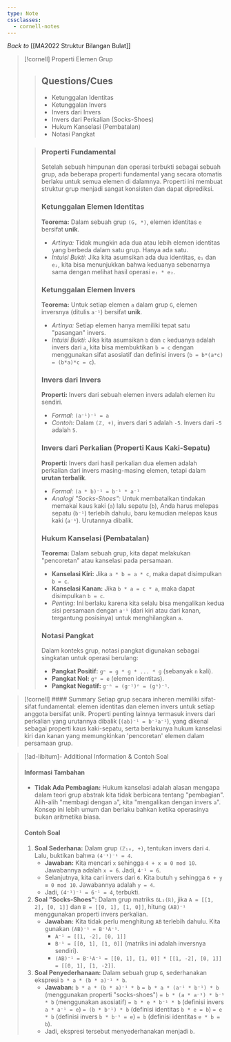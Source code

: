 ```yaml
---
type: Note
cssclasses:
  - cornell-notes
---
```

_Back to_ [[MA2022 Struktur Bilangan Bulat]]
> [!cornell] Properti Elemen Grup
> 
> > ## Questions/Cues
> > 
> > - Ketunggalan Identitas
> > - Ketunggalan Invers
> > - Invers dari Invers
> > - Invers dari Perkalian (Socks-Shoes)
> > - Hukum Kanselasi (Pembatalan)
> > - Notasi Pangkat
> 
> > ### Properti Fundamental
> > 
> > Setelah sebuah himpunan dan operasi terbukti sebagai sebuah grup, ada beberapa properti fundamental yang secara otomatis berlaku untuk semua elemen di dalamnya. Properti ini membuat struktur grup menjadi sangat konsisten dan dapat diprediksi.
> > 
> > ### Ketunggalan Elemen Identitas
> > 
> > **Teorema:** Dalam sebuah grup `(G, *)`, elemen identitas `e` bersifat **unik**.
> > 
> > - _Artinya:_ Tidak mungkin ada dua atau lebih elemen identitas yang berbeda dalam satu grup. Hanya ada satu.
> > - _Intuisi Bukti:_ Jika kita asumsikan ada dua identitas, `e₁` dan `e₂`, kita bisa menunjukkan bahwa keduanya sebenarnya sama dengan melihat hasil operasi `e₁ * e₂`.
> > 
> > ### Ketunggalan Elemen Invers
> > 
> > **Teorema:** Untuk setiap elemen `a` dalam grup `G`, elemen inversnya (ditulis `a⁻¹`) bersifat **unik**.
> > 
> > - _Artinya:_ Setiap elemen hanya memiliki tepat satu "pasangan" invers.
> > - _Intuisi Bukti:_ Jika kita asumsikan `b` dan `c` keduanya adalah invers dari `a`, kita bisa membuktikan `b = c` dengan menggunakan sifat asosiatif dan definisi invers (`b = b*(a*c) = (b*a)*c = c`).
> > 
> > ### Invers dari Invers
> > 
> > **Properti:** Invers dari sebuah elemen invers adalah elemen itu sendiri.
> > 
> > - _Formal:_ `(a⁻¹)⁻¹ = a`
> > - _Contoh:_ Dalam `(ℤ, +)`, invers dari `5` adalah `-5`. Invers dari `-5` adalah `5`.
> > 
> > ### Invers dari Perkalian (Properti Kaus Kaki-Sepatu)
> > 
> > **Properti:** Invers dari hasil perkalian dua elemen adalah perkalian dari invers masing-masing elemen, tetapi dalam **urutan terbalik**.
> > 
> > - _Formal:_ `(a * b)⁻¹ = b⁻¹ * a⁻¹`
> > - _Analogi "Socks-Shoes":_ Untuk membatalkan tindakan memakai kaus kaki (`a`) lalu sepatu (`b`), Anda harus melepas sepatu (`b⁻¹`) terlebih dahulu, baru kemudian melepas kaus kaki (`a⁻¹`). Urutannya dibalik.
> > 
> > ### Hukum Kanselasi (Pembatalan)
> > 
> > **Teorema:** Dalam sebuah grup, kita dapat melakukan "pencoretan" atau kanselasi pada persamaan.
> > 
> > - **Kanselasi Kiri:** Jika `a * b = a * c`, maka dapat disimpulkan `b = c`.
> > - **Kanselasi Kanan:** Jika `b * a = c * a`, maka dapat disimpulkan `b = c`.
> > - _Penting:_ Ini berlaku karena kita selalu bisa mengalikan kedua sisi persamaan dengan `a⁻¹` (dari kiri atau dari kanan, tergantung posisinya) untuk menghilangkan `a`.
> > 
> > ### Notasi Pangkat
> > 
> > Dalam konteks grup, notasi pangkat digunakan sebagai singkatan untuk operasi berulang:
> > 
> > - **Pangkat Positif:** `gⁿ = g * g * ... * g` (sebanyak `n` kali).
> > - **Pangkat Nol:** `g⁰ = e` (elemen identitas).
> > - **Pangkat Negatif:** `g⁻ⁿ = (g⁻¹)ⁿ = (gⁿ)⁻¹`.

> [!cornell] #### Summary
> Setiap grup secara inheren memiliki sifat-sifat fundamental: elemen identitas dan elemen invers untuk setiap anggota bersifat unik. Properti penting lainnya termasuk invers dari perkalian yang urutannya dibalik (`(ab)⁻¹ = b⁻¹a⁻¹`), yang dikenal sebagai properti kaus kaki-sepatu, serta berlakunya hukum kanselasi kiri dan kanan yang memungkinkan 'pencoretan' elemen dalam persamaan grup.

> [!ad-libitum]- Additional Information & Contoh Soal
> 
> #### Informasi Tambahan
> 
> - **Tidak Ada Pembagian:** Hukum kanselasi adalah alasan mengapa dalam teori grup abstrak kita tidak berbicara tentang "pembagian". Alih-alih "membagi dengan `a`", kita "mengalikan dengan invers `a`". Konsep ini lebih umum dan berlaku bahkan ketika operasinya bukan aritmetika biasa.
> 
> #### Contoh Soal
> 
> 1. **Soal Sederhana:** Dalam grup `(ℤ₁₀, +)`, tentukan invers dari `4`. Lalu, buktikan bahwa `(4⁻¹)⁻¹ = 4`.
>     - **Jawaban:** Kita mencari `x` sehingga `4 + x ≡ 0 mod 10`. Jawabannya adalah `x = 6`. Jadi, `4⁻¹ = 6`.
>     - Selanjutnya, kita cari invers dari `6`. Kita butuh `y` sehingga `6 + y ≡ 0 mod 10`. Jawabannya adalah `y = 4`.
>     - Jadi, `(4⁻¹)⁻¹ = 6⁻¹ = 4`, terbukti.
> 2. **Soal "Socks-Shoes":** Dalam grup matriks `GL₂(ℝ)`, jika `A = [[1, 2], [0, 1]]` dan `B = [[0, 1], [1, 0]]`, hitung `(AB)⁻¹` menggunakan properti invers perkalian.
>     - **Jawaban:** Kita tidak perlu menghitung `AB` terlebih dahulu. Kita gunakan `(AB)⁻¹ = B⁻¹A⁻¹`.
>         - `A⁻¹ = [[1, -2], [0, 1]]`
>         - `B⁻¹ = [[0, 1], [1, 0]]` (matriks ini adalah inversnya sendiri).
>         - `(AB)⁻¹ = B⁻¹A⁻¹ = [[0, 1], [1, 0]] * [[1, -2], [0, 1]] = [[0, 1], [1, -2]]`.
> 3. **Soal Penyederhanaan:** Dalam sebuah grup `G`, sederhanakan ekspresi `b * a * (b * a)⁻¹ * b`.
>     - **Jawaban:** `b * a * (b * a)⁻¹ * b` `= b * a * (a⁻¹ * b⁻¹) * b` (menggunakan properti "socks-shoes") `= b * (a * a⁻¹) * b⁻¹ * b` (menggunakan asosiatif) `= b * e * b⁻¹ * b` (definisi invers `a * a⁻¹ = e`) `= (b * b⁻¹) * b` (definisi identitas `b * e = b`) `= e * b` (definisi invers `b * b⁻¹ = e`) `= b` (definisi identitas `e * b = b`).
>     - Jadi, ekspresi tersebut menyederhanakan menjadi `b`.